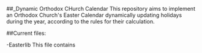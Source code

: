 ##_Dynamic Orthodox CHurch Calendar
This repository aims to implement an Orthodox Church's Easter Calendar dynamically updating holidays during the year, according to the rules for their calculation.

##Current files:

-Easterlib
This file contains


